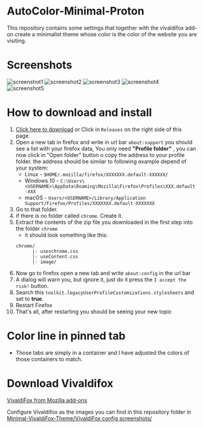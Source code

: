 #  AutoColor-Minimal-Proton

This repository contains some settings that together with the vivaldifox add-on create a minimalist theme whose color is the color of the website you are visiting. 

# Screenshots

![screenshot1](https://github.com/Neikon/Minimal-VivaldiFox-Theme/blob/master/screenshots/Captura%20de%20pantalla%202022-04-14%20155152.png)
![screenshot2](https://github.com/Neikon/Minimal-VivaldiFox-Theme/blob/master/screenshots/Captura%20de%20pantalla%202022-04-14%20155405.png)
![screenshot3](https://github.com/Neikon/Minimal-VivaldiFox-Theme/blob/master/screenshots/Captura%20de%20pantalla%202022-04-14%20155248.png)
![screenshot4](https://github.com/Neikon/Minimal-VivaldiFox-Theme/blob/master/screenshots/Captura%20de%20pantalla%202022-04-14%20155227.png)
![screenshot5](https://github.com/Neikon/Minimal-VivaldiFox-Theme/blob/master/screenshots/Captura%20de%20pantalla%202022-04-14%20155447.png)


# How to download and install
1. [Click here to download](https://github.com/Neikon/Almost-Dark-Grey-Colorfull-Proton---FirefoxCSS-Themes/releases) or Click in `Releases` on the right side of this page.
2. Open a new tab in firefox and write in url bar `about:support` you should see a list with your firefox data, You only need **"Profile folder"** , you can now click in "Open folder" button o copy the address to your profile folder.
    the address should be similar to following example depend of your system:
    + Linux - `$HOME/.mozilla/firefox/XXXXXXX.default-XXXXXX/`
	+ Windows 10 - `C:\Users\<USERNAME>\AppData\Roaming\Mozilla\Firefox\Profiles\XXX.default-XXX`
	+ macOS - `Users/<USERNAME>/Library/Application Support/Firefox/Profiles/XXXXXXX.default-XXXXXXX`
3. Go to that folder.
4. if there is no folder called `chrome`. Create it.
5. Extract the contents of the zip file you downloaded in the first step into the folder `chrome`
    + it should look something like this: 
    ```
    chrome/
          |- useschrome.css
          |- useContent.css
          |- image/
    ```
6. Now go to firefox open a new tab and write `about:config` in the url bar
7. A dialog will warn you, but ignore it, just do it press the `I accept the risk!` button.
8. Search this `toolkit.legacyUserProfileCustomizations.stylesheets` and set to **true**.
9. Restart Firefox
10. That's all, after restarting you should be seeing your new topic

# Color line in pinned tab
+ Those tabs are simply in a container and I have adjusted the colors of those containers to match.

# Download Vivaldifox
[VivaldiFox from Mozilla add-ons](https://addons.mozilla.org/es/firefox/addon/vivaldifox/)

Configure Vivaldifox as the images you can find in this repository folder in [Minimal-VivaldiFox-Theme/VivaldiFox config screenshots/](https://github.com/Neikon/Minimal-VivaldiFox-Theme/tree/master/VivaldiFox%20config%20screenshots)
